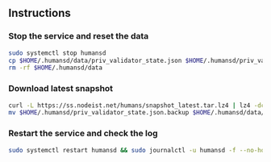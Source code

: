 ## Instructions

### Stop the service and reset the data

```bash
sudo systemctl stop humansd
cp $HOME/.humansd/data/priv_validator_state.json $HOME/.humansd/priv_validator_state.json.backup
rm -rf $HOME/.humansd/data
```

### Download latest snapshot

```bash
curl -L https://ss.nodeist.net/humans/snapshot_latest.tar.lz4 | lz4 -dc - | tar -xf - -C $HOME/.humansd --strip-components 2
mv $HOME/.humansd/priv_validator_state.json.backup $HOME/.humansd/data/priv_validator_state.json
```

### Restart the service and check the log

```bash
sudo systemctl restart humansd && sudo journalctl -u humansd -f --no-hostname -o cat
```
